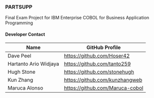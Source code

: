 ### PARTSUPP
Final Exam Project for IBM Enterprise COBOL for Business Application Programming

#### Developer Contact
Name | GitHub Profile
---- | ---------------
Dave Peel | https://github.com/Hoser42
Hartanto Ario Widjaya | https://github.com/tanto259
Hugh Stone | https://github.com/stonehugh
Kun Zhang | https://github.com/kunzhangweb
Maruca Alonso | https://github.com/Maruca-cobol
